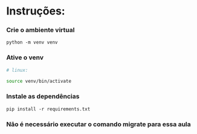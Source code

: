 # Instruções:

### Crie o ambiente virtual
```
python -m venv venv
```
### Ative o venv
```bash
# linux: 

source venv/bin/activate

```

### Instale as dependências 
```
pip install -r requirements.txt
```
### Não é necessário executar o comando migrate para essa aula